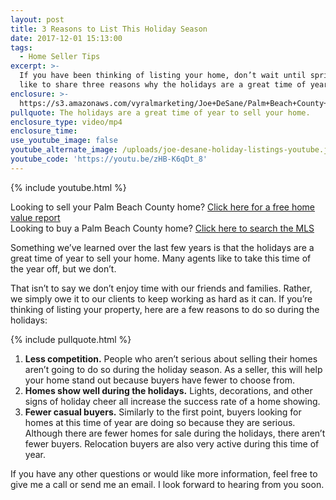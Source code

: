 ```yaml
---
layout: post
title: 3 Reasons to List This Holiday Season
date: 2017-12-01 15:13:00
tags:
  - Home Seller Tips
excerpt: >-
  If you have been thinking of listing your home, don’t wait until spring. I’d
  like to share three reasons why the holidays are a great time of year to sell.
enclosure: >-
  https://s3.amazonaws.com/vyralmarketing/Joe+DeSane/Palm+Beach+County+Real+Estate-+Are+Holiday+Listings+a+Good+Idea%253F.mp4
pullquote: The holidays are a great time of year to sell your home.
enclosure_type: video/mp4
enclosure_time:
use_youtube_image: false
youtube_alternate_image: /uploads/joe-desane-holiday-listings-youtube.jpg
youtube_code: 'https://youtu.be/zHB-K6qDt_8'
---
```



{% include youtube.html %}

<div class="post-cta">
Looking to sell your Palm Beach County home? <a href="http://www.desaneandassociates.com/what-s-your-home-really-worth/" target="_blank">Click here for a free home value report</a><br>
Looking to buy a Palm Beach County home? <a href="http://www.desaneandassociates.com/" target="_blank">Click here to search the MLS</a>
</div>

Something we’ve learned over the last few years is that the holidays are a great time of year to sell your home. Many agents like to take this time of the year off, but we don’t.

That isn’t to say we don’t enjoy time with our friends and families. Rather, we simply owe it to our clients to keep working as hard as it can. If you’re thinking of listing your property, here are a few reasons to do so during the holidays:

{% include pullquote.html %}

1. **Less competition.** People who aren’t serious about selling their homes aren’t going to do so during the holiday season. As a seller, this will help your home stand out because buyers have fewer to choose from.
2. **Homes show well during the holidays.** Lights, decorations, and other signs of holiday cheer all increase the success rate of a home showing.
3. **Fewer casual buyers.** Similarly to the first point, buyers looking for homes at this time of year are doing so because they are serious. Although there are fewer homes for sale during the holidays, there aren’t fewer buyers. Relocation buyers are also very active during this time of year.

If you have any other questions or would like more information, feel free to give me a call or send me an email. I look forward to hearing from you soon.